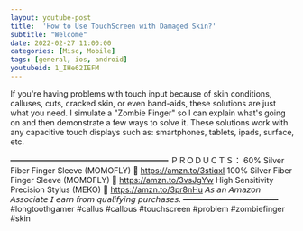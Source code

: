 ```yaml
---
layout: youtube-post
title:  'How to Use TouchScreen with Damaged Skin?'
subtitle: "Welcome"
date: 2022-02-27 11:00:00
categories: [Misc, Mobile]
tags: [general, ios, android]
youtubeid: 1_IHe62IEFM
---
```


<p class="premono" markdown="1">
If you're having problems with touch input because of skin conditions, calluses, cuts, cracked skin, or even band-aids, these solutions are just what you need. I simulate a "Zombie Finger" so I can explain what's going on and then demonstrate a few ways to solve it. These solutions work with any capacitive touch displays such as: smartphones, tablets, ipads, surface, etc.

━━━━━━━━━━━━━━━━━━━━
ＰＲＯＤＵＣＴＳ：
  60% Silver Fiber Finger Sleeve (MOMOFLY)
  🛒 <https://amzn.to/3stiqxI>
  100% Silver Fiber Finger Sleeve (MOMOFLY)
  🛒 <https://amzn.to/3vsJgYw>
  High Sensitivity Precision Stylus (MEKO)
  🛒 <https://amzn.to/3pr8nHu>
  𝘈𝘴 𝘢𝘯 𝘈𝘮𝘢𝘻𝘰𝘯 𝘈𝘴𝘴𝘰𝘤𝘪𝘢𝘵𝘦 𝘐 𝘦𝘢𝘳𝘯 𝘧𝘳𝘰𝘮 𝘲𝘶𝘢𝘭𝘪𝘧𝘺𝘪𝘯𝘨 𝘱𝘶𝘳𝘤𝘩𝘢𝘴𝘦𝘴.
━━━━━━━━━━━━━━━━━━━━
#longtoothgamer #callus #callous #touchscreen #problem #zombiefinger #skin
</p>
